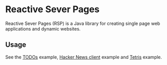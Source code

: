# Reactive Sever Pages

Reactive Sever Pages (RSP) is a Java library for creating single page web applications and dynamic websites.


## Usage

See the [TODOs](https://github.com/vadimv/reactive-server-pages/blob/master/src/main/java/rsp/examples/todos/JettyTodos.java) example,
[Hacker News client](https://github.com/vadimv/reactive-server-pages/blob/master/src/main/java/rsp/examples/todos/JettyTodos.java) example
and [Tetris](https://github.com/vadimv/reactive-server-pages/blob/master/src/main/java/rsp/examples/tetris/Tetris.java) example.

